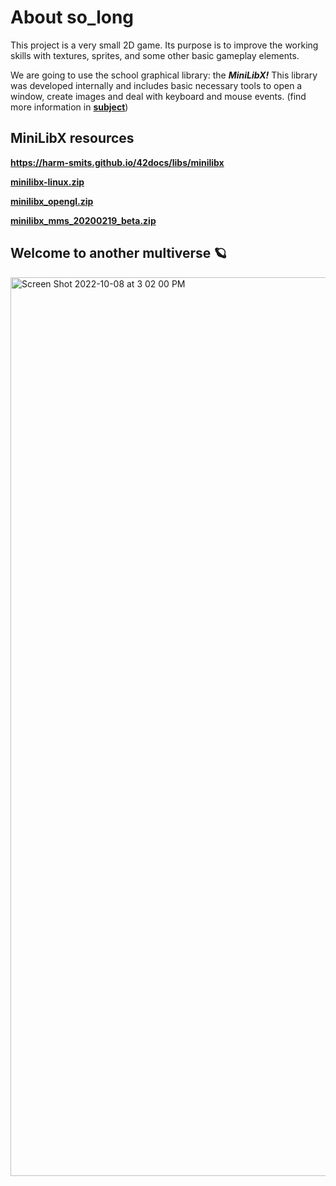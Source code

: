 # About so_long
This project is a very small 2D game. Its purpose is to improve the working skills with textures, sprites, and some other basic gameplay elements.

We are going to use the school graphical library: the **_MiniLibX!_** This library was
developed internally and includes basic necessary tools to open a window, create images
and deal with keyboard and mouse events. (find more information in <a href="https://github.com/svkhacha/so_long/files/9738006/en.subject.pdf" target="_blank">**subject**</a>)


## MiniLibX resources
**https://harm-smits.github.io/42docs/libs/minilibx**

**[minilibx-linux.zip](https://github.com/svkhacha/so_long/files/9738012/minilibx-linux.zip)**

**[minilibx_opengl.zip](https://github.com/svkhacha/so_long/files/9738013/minilibx_opengl.zip)**

**[minilibx_mms_20200219_beta.zip](https://github.com/svkhacha/so_long/files/9738014/minilibx_mms_20200219_beta.zip)**

## Welcome to another multiverse 🪐
<img width="1438" alt="Screen Shot 2022-10-08 at 3 02 00 PM" src="https://user-images.githubusercontent.com/115194519/194722443-c4d842e7-029a-48f9-be12-d8e6b86beb94.png">



